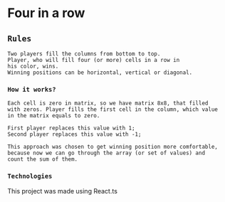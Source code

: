 # Four in a row


## `Rules`
```
Two players fill the columns from bottom to top.
Player, who will fill four (or more) cells in a row in
his color, wins. 
Winning positions can be horizontal, vertical or diagonal.
```


### `How it works?`

```
Each cell is zero in matrix, so we have matrix 8x8, that filled 
with zeros. Player fills the first cell in the column, which value
in the matrix equals to zero. 

First player replaces this value with 1;
Second player replaces this value with -1;

This approach was chosen to get winning position more comfortable,
because now we can go through the array (or set of values) and 
count the sum of them. 
```


### `Technologies`

This project was made using React.ts